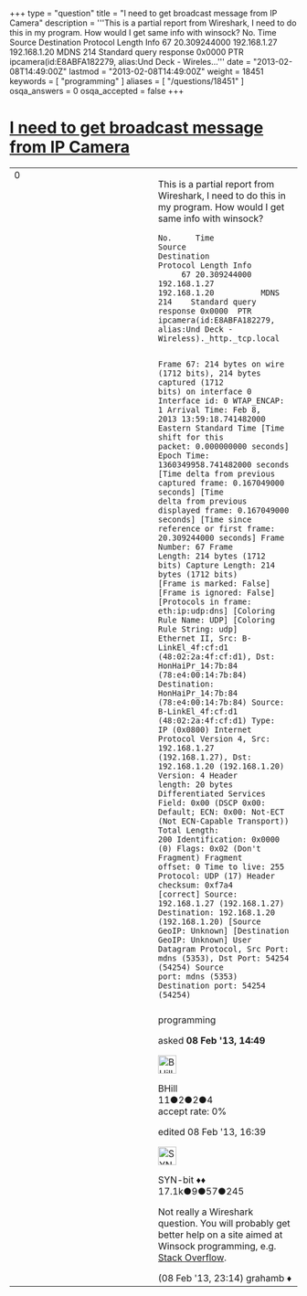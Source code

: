 +++
type = "question"
title = "I need to get broadcast message from IP Camera"
description = '''This is a partial report from Wireshark, I need to do this in my program. How would I get same info with winsock? No. Time Source Destination Protocol Length Info  67 20.309244000 192.168.1.27 192.168.1.20 MDNS 214 Standard query response 0x0000 PTR ipcamera(id:E8ABFA182279, alias:Und Deck - Wireles...'''
date = "2013-02-08T14:49:00Z"
lastmod = "2013-02-08T14:49:00Z"
weight = 18451
keywords = [ "programming" ]
aliases = [ "/questions/18451" ]
osqa_answers = 0
osqa_accepted = false
+++

<div class="headNormal">

# [I need to get broadcast message from IP Camera](/questions/18451/i-need-to-get-broadcast-message-from-ip-camera)

</div>

<div id="main-body">

<div id="askform">

<table id="question-table" style="width:100%;"><colgroup><col style="width: 50%" /><col style="width: 50%" /></colgroup><tbody><tr class="odd"><td style="width: 30px; vertical-align: top"><div class="vote-buttons"><div id="post-18451-score" class="post-score" title="current number of votes">0</div><div id="favorite-count" class="favorite-count"></div></div></td><td><div id="item-right"><div class="question-body"><p>This is a partial report from Wireshark, I need to do this in my program. How would I get same info with winsock?</p><pre><code>No.     Time           Source                Destination           Protocol Length Info
     67 20.309244000   192.168.1.27          192.168.1.20          MDNS     214    Standard query response 0x0000  PTR ipcamera(id:E8ABFA182279, alias:Und Deck - Wireless)._http._tcp.local

Frame 67: 214 bytes on wire (1712 bits), 214 bytes captured (1712 bits) on interface 0
    Interface id: 0
    WTAP_ENCAP: 1
    Arrival Time: Feb  8, 2013 13:59:18.741482000 Eastern Standard Time
    [Time shift for this packet: 0.000000000 seconds]
    Epoch Time: 1360349958.741482000 seconds
    [Time delta from previous captured frame: 0.167049000 seconds]
    [Time delta from previous displayed frame: 0.167049000 seconds]
    [Time since reference or first frame: 20.309244000 seconds]
    Frame Number: 67
    Frame Length: 214 bytes (1712 bits)
    Capture Length: 214 bytes (1712 bits)
    [Frame is marked: False]
    [Frame is ignored: False]
    [Protocols in frame: eth:ip:udp:dns]
    [Coloring Rule Name: UDP]
    [Coloring Rule String: udp]
Ethernet II, Src: B-LinkEl_4f:cf:d1 (48:02:2a:4f:cf:d1), Dst: HonHaiPr_14:7b:84 (78:e4:00:14:7b:84)
    Destination: HonHaiPr_14:7b:84 (78:e4:00:14:7b:84)
    Source: B-LinkEl_4f:cf:d1 (48:02:2a:4f:cf:d1)
    Type: IP (0x0800)
Internet Protocol Version 4, Src: 192.168.1.27 (192.168.1.27), Dst: 192.168.1.20 (192.168.1.20)
    Version: 4
    Header length: 20 bytes
    Differentiated Services Field: 0x00 (DSCP 0x00: Default; ECN: 0x00: Not-ECT (Not ECN-Capable Transport))
    Total Length: 200
    Identification: 0x0000 (0)
    Flags: 0x02 (Don&#39;t Fragment)
    Fragment offset: 0
    Time to live: 255
    Protocol: UDP (17)
    Header checksum: 0xf7a4 [correct]
    Source: 192.168.1.27 (192.168.1.27)
    Destination: 192.168.1.20 (192.168.1.20)
    [Source GeoIP: Unknown]
    [Destination GeoIP: Unknown]
User Datagram Protocol, Src Port: mdns (5353), Dst Port: 54254 (54254)
    Source port: mdns (5353)
    Destination port: 54254 (54254)</code></pre></div><div id="question-tags" class="tags-container tags">programming</div><div id="question-controls" class="post-controls"></div><div class="post-update-info-container"><div class="post-update-info post-update-info-user"><p>asked <strong>08 Feb '13, 14:49</strong></p><img src="https://secure.gravatar.com/avatar/ca74fbb5a41545305130c127534beaf6?s=32&amp;d=identicon&amp;r=g" class="gravatar" width="32" height="32" alt="BHill&#39;s gravatar image" /><p>BHill<br />
<span class="score" title="11 reputation points">11</span><span title="2 badges"><span class="badge1">●</span><span class="badgecount">2</span></span><span title="2 badges"><span class="silver">●</span><span class="badgecount">2</span></span><span title="4 badges"><span class="bronze">●</span><span class="badgecount">4</span></span><br />
<span class="accept_rate" title="Rate of the user&#39;s accepted answers">accept rate:</span> <span title="BHill has no accepted answers">0%</span></p></div><div class="post-update-info post-update-info-edited"><p>edited 08 Feb '13, 16:39</p><img src="https://secure.gravatar.com/avatar/7901a94d8fdd1f9f47cda9a32fcfa177?s=32&amp;d=identicon&amp;r=g" class="gravatar" width="32" height="32" alt="SYN-bit&#39;s gravatar image" /><p>SYN-bit ♦♦<br />
<span class="score" title="17094 reputation points"><span>17.1k</span></span><span title="9 badges"><span class="badge1">●</span><span class="badgecount">9</span></span><span title="57 badges"><span class="silver">●</span><span class="badgecount">57</span></span><span title="245 badges"><span class="bronze">●</span><span class="badgecount">245</span></span></p></div></div><div id="comments-container-18451" class="comments-container"><span id="18463"></span><div id="comment-18463" class="comment"><div id="post-18463-score" class="comment-score"></div><div class="comment-text"><p>Not really a Wireshark question. You will probably get better help on a site aimed at Winsock programming, e.g. <a href="http://stackoverflow.com">Stack Overflow</a>.</p></div><div id="comment-18463-info" class="comment-info"><span class="comment-age">(08 Feb '13, 23:14)</span> grahamb ♦</div></div></div><div id="comment-tools-18451" class="comment-tools"></div><div class="clear"></div><div id="comment-18451-form-container" class="comment-form-container"></div><div class="clear"></div></div></td></tr></tbody></table>

</div>

</div>

